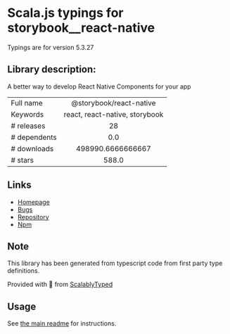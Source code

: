 
# Scala.js typings for storybook__react-native

Typings are for version 5.3.27

## Library description:
A better way to develop React Native Components for your app

|                    |                 |
| ------------------ | :-------------: |
| Full name          | @storybook/react-native |
| Keywords           | react, react-native, storybook |
| # releases         | 28 |
| # dependents       | 0.0 |
| # downloads        | 498990.6666666667 |
| # stars            | 588.0 |

## Links
- [Homepage](https://storybook.js.org/)
- [Bugs](https://github.com/storybookjs/react-native/issues)
- [Repository](https://github.com/storybookjs/react-native)
- [Npm](https://www.npmjs.com/package/%40storybook%2Freact-native)
    


## Note
This library has been generated from typescript code from first party type definitions.

Provided with :purple_heart: from [ScalablyTyped](https://github.com/oyvindberg/ScalablyTyped)

## Usage
See [the main readme](../../readme.md) for instructions.


